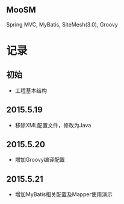 MooSM
----

Spring MVC, MyBatis, SiteMesh(3.0), Groovy

# 记录
## 初始

* 工程基本结构

## 2015.5.19

* 移除XML配置文件，修改为Java

## 2015.5.20

* 增加Groovy编译配置

## 2015.5.21

* 增加MyBatis相关配置及Mapper使用演示